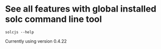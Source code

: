 
# See all features with global installed solc command line tool
```
solcjs --help
```
Currently using version 0.4.22